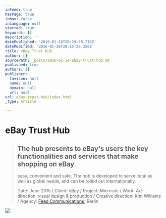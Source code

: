 ```yaml
---
inFeed: true
hasPage: true
inNav: false
inLanguage: null
starred: true
keywords: []
description: ''
datePublished: '2016-01-26T20:19:30.716Z'
dateModified: '2016-01-26T20:15:20.320Z'
title: eBay Trust Hub
author: []
sourcePath: _posts/2016-01-14-ebay-trust-hub.md
published: true
authors: []
publisher:
  favicon: null
  name: null
  domain: null
  url: null
url: ebay-trust-hub/index.html
_type: Article

---
```

# eBay Trust Hub

> ## The hub presents to eBay's users the key functionalities and services that make shopping on eBay
> easy, convenient and safe. The hub is developed to serve
> local as well as global needs, and can be rolled out internationally.
> 
> Date: June 2015 / Client: eBay / Project: Microsite / Work: Art direction, visual design & production / Creative direction: Kim Williams / Agency: [Feed Communications][0], Berlin

![](https://the-grid-user-content.s3-us-west-2.amazonaws.com/6124f583-45e8-45a9-8276-8aae2111597c.png)

[0]: http://feedberlin.com/